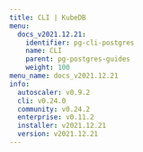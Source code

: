```yaml
---
title: CLI | KubeDB
menu:
  docs_v2021.12.21:
    identifier: pg-cli-postgres
    name: CLI
    parent: pg-postgres-guides
    weight: 100
menu_name: docs_v2021.12.21
info:
  autoscaler: v0.9.2
  cli: v0.24.0
  community: v0.24.2
  enterprise: v0.11.2
  installer: v2021.12.21
  version: v2021.12.21
---
```


